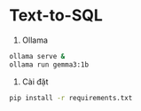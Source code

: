 # Text-to-SQL

1. Ollama

```cmd
ollama serve &
ollama run gemma3:1b
```

1. Cài đặt

```cmd
pip install -r requirements.txt
```